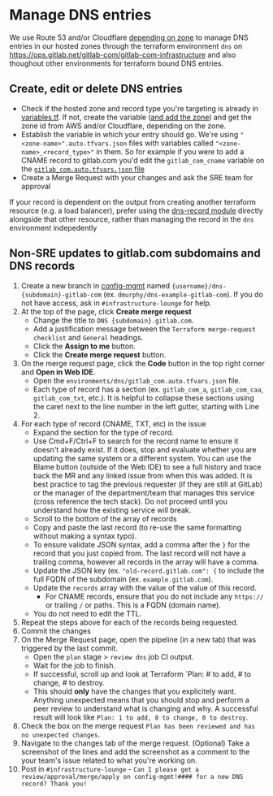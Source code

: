 # Manage DNS entries

We use Route 53 and/or Cloudflare [depending on zone](https://ops.gitlab.net/gitlab-com/gl-infra/terraform-modules/dns-record/-/blob/master/zones.json) to manage DNS entries in our hosted zones through the terraform
environment `dns` on <https://ops.gitlab.net/gitlab-com/gitlab-com-infrastructure> and also thoughout other environments for terraform bound DNS entries.

## Create, edit or delete DNS entries

- Check if the hosted zone and record type you're targeting is already in
[variables.tf](https://ops.gitlab.net/gitlab-com/gitlab-com-infrastructure/blob/master/environments/dns/variables.tf).
If not, create the variable ([and add the zone](https://ops.gitlab.net/gitlab-com/gl-infra/terraform-modules/dns-record#zone-configuration)) and get the zone id from AWS and/or Cloudflare, depending on the zone.
- Establish the variable in which your entry should go. We're using
`"<zone-name>".auto.tfvars.json` files with variables called
`"<zone-name>_<record_type>"` in them. So for example if you were to add a CNAME
record to gitlab.com you'd edit the `gitlab_com_cname` variable on the
[`gitlab_com.auto.tfvars.json` file](https://ops.gitlab.net/gitlab-com/gitlab-com-infrastructure/blob/master/environments/dns/gitlab_com.auto.tfvars.json)
- Create a Merge Request with your changes and ask the SRE team for approval

If your record is dependent on the output from creating another terraform resource (e.g. a load balancer), prefer using the [dns-record module](https://ops.gitlab.net/gitlab-com/gl-infra/terraform-modules/dns-record) directly alongside that other resource, rather than managing the record in the `dns` environment indepedently

## Non-SRE updates to gitlab.com subdomains and DNS records

1. Create a new branch in [config-mgmt](https://ops.gitlab.net/gitlab-com/gl-infra/config-mgmt/-/branches/new) named `{username}/dns-{subdomain}-gitlab-com` (ex. `dmurphy/dns-example-gitlab-com`). If you do not have access, ask in `#infrastructure-lounge` for help.
1. At the top of the page, click **Create merge request**
    - Change the title to `DNS {subdomain}.gitlab.com`.
    - Add a justification message between the `Terraform merge-request checklist` and `General` headings.
    - Click the **Assign to me** button.
    - Click the **Create merge request** button.
1. On the merge request page, click the **Code** button in the top right corner and **Open in Web IDE**.
    - Open the `environments/dns/gitlab_com.auto.tfvars.json` file.
    - Each type of record has a section (ex. `gitlab_com_a`, `gitlab_com_caa`, `gitlab_com_txt`, etc.). It is helpful to collapse these sections using the caret next to the line number in the left gutter, starting with Line 2.
1. For each type of record (CNAME, TXT, etc) in the issue
    - Expand the section for the type of record.
    - Use Cmd+F/Ctrl+F to search for the record name to ensure it doesn't already exist. If it does, stop and evaluate whether you are updating the same system or a different system. You can use the Blame button (outside of the Web IDE) to see a full history and trace back the MR and any linked issue from when this was added. It is best practice to tag the previous requester (if they are still at GitLab) or the manager of the department/team that manages this service (cross reference the tech stack). Do not proceed until you understand how the existing service will break.
    - Scroll to the bottom of the array of records
    - Copy and paste the last record (to re-use the same formatting without making a syntax typo).
    - To ensure validate JSON syntax, add a comma after the `}` for the record that you just copied from. The last record will not have a trailing comma, however all records in the array will have a comma.
    - Update the JSON key (ex. `"old-record.gitlab.com": {` to include the full FQDN of the subdomain (ex. `example.gitlab.com`).
    - Update the `records` array with the value of the value of this record.
        - For CNAME records, ensure that you do not include any `https://` or trailing `/` or paths. This is a FQDN (domain name).
    - You do not need to edit the TTL.
1. Repeat the steps above for each of the records being requested.
1. Commit the changes
1. On the Merge Request page, open the pipeline (in a new tab) that was triggered by the last commit.
    - Open the `plan` stage > `review dns` job CI output.
    - Wait for the job to finish.
    - If successful, scroll up and look at Terraform `Plan: # to add, # to change, # to destroy.
    - This should **only** have the changes that you explicitely want. Anything unexpected means that you should stop and perform a peer review to understand what is changing and why. A successful result will look like `Plan: 1 to add, 0 to change, 0 to destroy`.
1. Check the box on the merge request `Plan has been reviewed and has no unexpected changes`.
1. Navigate to the changes tab of the merge request. (Optional) Take a screenshot of the lines and add the screenshot as a comment to the your team's issue related to what you're working on.
1. Post in `#infrastructure-lounge` - `Can I please get a review/approval/merge/apply on config-mgmt!#### for a new DNS record? Thank you!`
